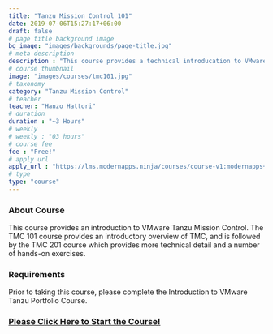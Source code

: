 ```yaml
---
title: "Tanzu Mission Control 101"
date: 2019-07-06T15:27:17+06:00
draft: false
# page title background image
bg_image: "images/backgrounds/page-title.jpg"
# meta description
description : "This course provides a technical introducation to VMware Tanzu Mission Control"
# course thumbnail
image: "images/courses/tmc101.jpg"
# taxonomy
category: "Tanzu Mission Control"
# teacher
teacher: "Hanzo Hattori"
# duration
duration : "~3 Hours"
# weekly
# weekly : "03 hours"
# course fee
fee : "Free!"
# apply url
apply_url : "https://lms.modernapps.ninja/courses/course-v1:modernapps+COU-MC8251+Perpetual/about"
# type
type: "course"
---
```



### About Course

This course provides an introduction to VMware Tanzu Mission Control. The TMC 101 course provides an introductory overview of TMC, and is followed by the TMC 201 course which provides more technical detail and a number of hands-on exercises. </p>

### Requirements

Prior to taking this course, please complete the Introduction to VMware Tanzu Portfolio Course.

### [Please Click Here to Start the Course!](https://www.modernapps.ninja/courses/course-v1:modernapps+COU-MC8251+Perpetual/about)